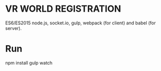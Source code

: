 # VR WORLD REGISTRATION
ES6/ES2015   node.js, socket.io, gulp, webpack (for client) and babel (for server).


# Run
npm install
gulp watch
